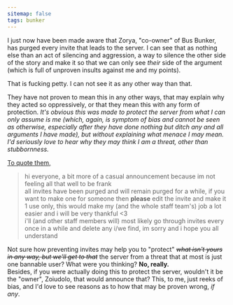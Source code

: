 ```yaml
---
sitemap: false
tags: bunker
---
```

I just now have been made aware that Zorya, "co-owner" of Bus Bunker, has purged every invite that leads to the server. I can see that as nothing else than an act of silencing and aggression, a way to silence the other side of the story and make it so that we can only see *their* side of the argument (which is full of unproven insults against me and my points).

That is fucking petty. I can not see it as any other way than that.

They have not proven to mean this in any other ways, that may explain why they acted so oppressively, or that they mean this with any form of protection. *It's obvious this was made to protect the server from what I can only assume is me (which, again, is symptom of bias and cannot be seen as otherwise, especially after they have done nothing but ditch any and all arguments I have made), but without explaining what menace I may mean. I'd seriously love to hear why they may think I am a threat, other than stubbornness.*

[To quote them,](https://discord.com/channels/661616165948489728/662759099146043402/967240411972272249)
> hi everyone, a bit more of a casual announcement because im not feeling all that well to be frank  
> all invites have been purged and will remain purged for a while, if you want to make one for someone then **please** edit the invite and make it 1 use only, this would make my (and the whole staff team's) job a lot easier and i will be very thankful <3  
> i'll (and other staff members will) most likely go through invites every once in a while and delete any i/we find, im sorry and i hope you all understand

Not sure how preventing invites may help you to "protect" *~~what isn't yours in any way, but we'll get to that~~* the server from a threat that at most is just one bannable user? What were you thinking? **No, really.**  
Besides, if you were actually doing this to protect the server, wouldn't it be the "owner", Zoiudolo, that would announce that? This, to me, just reeks of bias, and I'd love to see reasons as to how that may be proven wrong, *if any*.